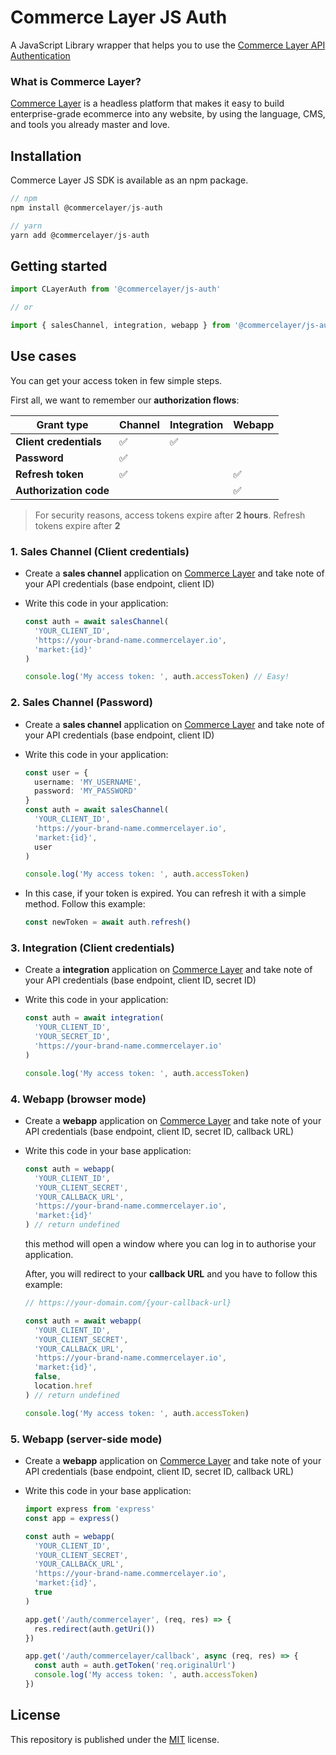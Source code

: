 # Commerce Layer JS Auth

A JavaScript Library wrapper that helps you to use the [Commerce Layer API Authentication](https://docs.commercelayer.io/api/authentication)

### What is Commerce Layer?

[Commerce Layer](https://commercelayer.io/) is a headless platform that makes it easy to build enterprise-grade ecommerce into any website, by using the language, CMS, and tools you already master and love.

## Installation

Commerce Layer JS SDK is available as an npm package.

```js
// npm
npm install @commercelayer/js-auth

// yarn
yarn add @commercelayer/js-auth
```

## Getting started

```js
import CLayerAuth from '@commercelayer/js-auth'

// or

import { salesChannel, integration, webapp } from '@commercelayer/js-auth'
```

## Use cases

You can get your access token in few simple steps.

First all, we want to remember our **authorization flows**: 

| Grant type             | Channel | Integration | Webapp |
| ---------------------- | ------- | ----------- | ------ |
| **Client credentials** | ✅       | ✅           |        |
| **Password**           | ✅       |             |        |
| **Refresh token**      | ✅       |             | ✅      |
| **Authorization code** |         |             | ✅      |

> For security reasons, access tokens expire after **2 hours**. Refresh tokens expire after **2** 


### 1. Sales Channel (Client credentials)

- Create a **sales channel** application on [Commerce Layer](https://commercelayer.io/) and take note of your API credentials (base endpoint, client ID)

- Write this code in your application:

  ```typescript
  const auth = await salesChannel(
    'YOUR_CLIENT_ID',
    'https://your-brand-name.commercelayer.io',
    'market:{id}'
  )
  
  console.log('My access token: ', auth.accessToken) // Easy!
  ```

### 2. Sales Channel (Password)
- Create a **sales channel** application on [Commerce Layer](https://commercelayer.io/) and take note of your API credentials (base endpoint, client ID)

- Write this code in your application:

  ```typescript
  const user = {
    username: 'MY_USERNAME',
    password: 'MY_PASSWORD'
  }
  const auth = await salesChannel(
    'YOUR_CLIENT_ID',
    'https://your-brand-name.commercelayer.io',
    'market:{id}',
    user
  )
  
  console.log('My access token: ', auth.accessToken)
  ```
  
- In this case, if your token is expired. You can refresh it with a simple method. Follow this example:

  ```js
  const newToken = await auth.refresh()
  ```

### 3. Integration (Client credentials)

- Create a **integration** application on [Commerce Layer](https://commercelayer.io/) and take note of your API credentials (base endpoint, client ID, secret ID)

- Write this code in your application:

  ```typescript
  const auth = await integration(
    'YOUR_CLIENT_ID',
    'YOUR_SECRET_ID',
    'https://your-brand-name.commercelayer.io'
  )
  
  console.log('My access token: ', auth.accessToken)
  ```

### 4. Webapp (browser mode)

- Create a **webapp** application on [Commerce Layer](https://commercelayer.io/) and take note of your API credentials (base endpoint, client ID, secret ID, callback URL)

- Write this code in your base application:

  ```typescript
  const auth = webapp(
    'YOUR_CLIENT_ID',
    'YOUR_CLIENT_SECRET',
    'YOUR_CALLBACK_URL',
    'https://your-brand-name.commercelayer.io',
    'market:{id}'
  ) // return undefined
  ```
  
  this method will open a window where you can log in to authorise your application.
  
  After, you will redirect to your **callback URL** and you have to follow this example:
  
  ```js
  // https://your-domain.com/{your-callback-url}
  
  const auth = await webapp(
    'YOUR_CLIENT_ID',
    'YOUR_CLIENT_SECRET',
    'YOUR_CALLBACK_URL',
    'https://your-brand-name.commercelayer.io',
    'market:{id}',
    false,
    location.href
  ) // return undefined
  
  console.log('My access token: ', auth.accessToken)
  ```

### 5. Webapp (server-side mode)

- Create a **webapp** application on [Commerce Layer](https://commercelayer.io/) and take note of your API credentials (base endpoint, client ID, secret ID, callback URL)

- Write this code in your base application:

  ```typescript
  import express from 'express'
  const app = express()
  
  const auth = webapp(
    'YOUR_CLIENT_ID',
    'YOUR_CLIENT_SECRET',
    'YOUR_CALLBACK_URL',
    'https://your-brand-name.commercelayer.io',
    'market:{id}',
    true
  )
  
  app.get('/auth/commercelayer', (req, res) => {
    res.redirect(auth.getUri())
  })
  
  app.get('/auth/commercelayer/callback', async (req, res) => {
    const auth = auth.getToken('req.originalUrl')
    console.log('My access token: ', auth.accessToken)
  })
  ```
  
  

## License

This repository is published under the [MIT](LICENSE) license.